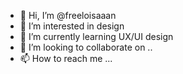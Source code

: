 - 👋 Hi, I’m @freeloisaaan
- 👀 I’m interested in design
- 🌱 I’m currently learning UX/UI design
- 💞️ I’m looking to collaborate on ..
- 📫 How to reach me ...

<!---
freeloisaaan/freeloisaaan is a ✨ special ✨ repository because its `README.md` (this file) appears on your GitHub profile.
You can click the Preview link to take a look at your changes.
--->
